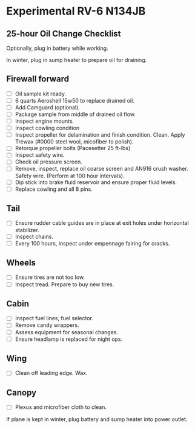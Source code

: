 # Experimental RV-6 N134JB
## 25-hour Oil Change Checklist

Optionally, plug in battery while working.

In winter, plug in sump heater to prepare oil for draining.

## Firewall forward

- [ ] Oil sample kit ready.
- [ ] 6 quarts Aeroshell 15w50 to replace drained oil.
- [ ] Add Camguard (optional).
- [ ] Package sample from middle of drained oil flow.
- [ ] Inspect engine mounts.
- [ ] Inspect cowling condition
- [ ] Inspect propeller for delamination and finish condition. Clean. Apply Trewax (#0000 steel wool, micofiber to polish).
- [ ] Retorque propeller bolts (Pacesetter 25 ft-lbs)
- [ ] Inspect safety wire.
- [ ] Check oil pressure screen.
- [ ] Remove, inspect, replace oil coarse screen and AN916 crush washer. Safety wire. (Perform at 100 hour intervals).
- [ ] Dip stick into brake fluid reservoir and ensure proper fluid levels.
- [ ] Replace cowling and all 8 pins.

## Tail

- [ ] Ensure rudder cable guides are in place at exit holes under horizontal stabilizer.
- [ ] Inspect chains.
- [ ] Every 100 hours, inspect under empennage fairing for cracks.

## Wheels

- [ ] Ensure tires are not too low.
- [ ] Inspect tread. Prepare to buy new tires.

## Cabin

- [ ] Inspect fuel lines, fuel selector.
- [ ] Remove candy wrappers.
- [ ] Assess equipment for seasonal changes.
- [ ] Ensure headlamp is replaced for night ops.

## Wing

- [ ] Clean off leading edge. Wax.

## Canopy

- [ ] Plexus and microfiber cloth to clean.


If plane is kept in winter, plug battery and sump heater into power outlet.
